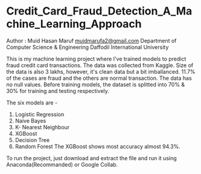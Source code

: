 # Credit_Card_Fraud_Detection_A_Machine_Learning_Approach
Author : 
Muid Hasan Maruf
muidmarufa2@gmail.com
Department of Computer Science & Engineering
Daffodil International University

This is my machine learning project where I've trained models to predict fraud credit card transactions.
The data was collected from Kaggle.
Size of the data is also 3 lakhs, however, it's clean data but a bit imballanced. 11.7% of the cases are fraud and the others are normal transaction. 
The data has no null values.
Before training models, the dataset is splitted into 70% & 30% for training and testing respectively. 

The six models are - 
1. Logistic Regression
2. Naive Bayes
3. K- Nearest Neighbour
4. XGBoost
5. Decision Tree
6. Random Forest
The XGBoost shows most accuracy almost 94.3%.

To run the project, just download and extract the file and run it using Anaconda(Recommanded) or Google Collab.

